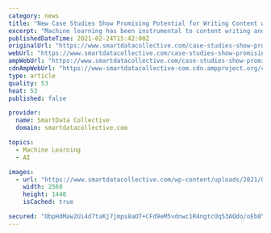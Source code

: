 ```yaml
---
category: news
title: "New Case Studies Show Promising Potential for Writing Content with Machine Learning"
excerpt: "Machine learning has been instrumental to content writing and editing in a number of major ways in recent years."
publishedDateTime: 2021-02-24T15:42:00Z
originalUrl: "https://www.smartdatacollective.com/case-studies-show-promising-potential-for-writing-content-with-machine-learning/"
webUrl: "https://www.smartdatacollective.com/case-studies-show-promising-potential-for-writing-content-with-machine-learning/"
ampWebUrl: "https://www.smartdatacollective.com/case-studies-show-promising-potential-for-writing-content-with-machine-learning/amp/"
cdnAmpWebUrl: "https://www-smartdatacollective-com.cdn.ampproject.org/c/s/www.smartdatacollective.com/case-studies-show-promising-potential-for-writing-content-with-machine-learning/amp/"
type: article
quality: 53
heat: 53
published: false

provider:
  name: SmartData Collective
  domain: smartdatacollective.com

topics:
  - Machine Learning
  - AI

images:
  - url: "https://www.smartdatacollective.com/wp-content/uploads/2021/02/writing-content-with-machine-learning-scaled.jpg"
    width: 2560
    height: 1440
    isCached: true

secured: "ObpHdMaw2Ui4d7taKj7jmps8aOT+CFd9eM5vdnwc1R4ngtcUq53AQdo/oEb0YFCcXDbgdbuNLf2Drx5hIPcdLM/mYzgHin7MulIRb86TbkC4/ZWl7R3woef2bYEV3kJ1eax8MTC2+asUmz3hxmBH/ajkSoMTMjc1gKcexa6bvudhpFtlzywdOQwZefYQiaztd+j0zLE7xdKFS/LNYN6/rxR85H5i7MgNQk+oJ8qleCrRmElKGYNRCYue7tUmUktDoDd0/fuNxExE0i1jVIxwgYRClNdK8u+fFyYWUTejYA/EJLZ4L1So+uy7WJl98iBYXyIsZ67n4mFb8Mg6hd+ONCAl8+DszCloA8Sg5g2wR4M=;7V3evRoqO8HYRz3lm0CYeA=="
---
```


